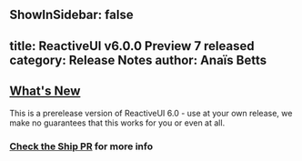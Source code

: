 ShowInSidebar: false
---
title: ReactiveUI v6.0.0 Preview 7 released
category: Release Notes
author: Anaïs Betts
---


## [What's New](https://github.com/reactiveui/ReactiveUI/compare/5.99.5...5.99.6)

This is a prerelease version of ReactiveUI 6.0 - use at your own release, we make no guarantees that this works for you or even at all.

### [Check the Ship PR](https://github.com/reactiveui/ReactiveUI/pull/434) for more info
